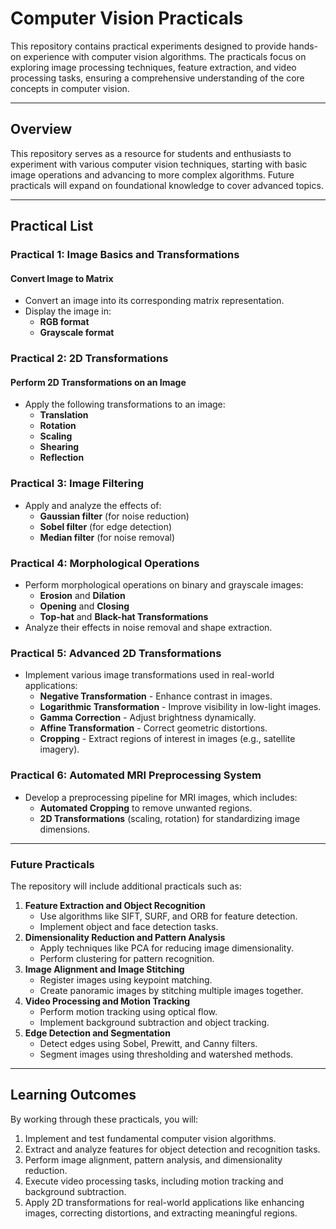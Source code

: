 # Computer Vision Practicals 
     
This repository contains practical experiments designed to provide hands-on experience with computer vision algorithms. The practicals focus on exploring image processing techniques, feature extraction, and video processing tasks, ensuring a comprehensive understanding of the core concepts in computer vision.   
  
--- 

## Overview
 
This repository serves as a resource for students and enthusiasts to experiment with various computer vision techniques, starting with basic image operations and advancing to more complex algorithms. Future practicals will expand on foundational knowledge to cover advanced topics.

---

## Practical List

### Practical 1: Image Basics and Transformations  
#### **Convert Image to Matrix**  
- Convert an image into its corresponding matrix representation.  
- Display the image in:
  - **RGB format**
  - **Grayscale format**

### Practical 2: 2D Transformations  
#### **Perform 2D Transformations on an Image**  
- Apply the following transformations to an image:
  - **Translation**
  - **Rotation**
  - **Scaling**
  - **Shearing**
  - **Reflection**

### Practical 3: Image Filtering  
- Apply and analyze the effects of:
  - **Gaussian filter** (for noise reduction)
  - **Sobel filter** (for edge detection)
  - **Median filter** (for noise removal)

### Practical 4: Morphological Operations  
- Perform morphological operations on binary and grayscale images:
  - **Erosion** and **Dilation**
  - **Opening** and **Closing**
  - **Top-hat** and **Black-hat Transformations**
- Analyze their effects in noise removal and shape extraction.

### Practical 5: Advanced 2D Transformations  
- Implement various image transformations used in real-world applications:
  - **Negative Transformation** - Enhance contrast in images.
  - **Logarithmic Transformation** - Improve visibility in low-light images.
  - **Gamma Correction** - Adjust brightness dynamically.
  - **Affine Transformation** - Correct geometric distortions.
  - **Cropping** - Extract regions of interest in images (e.g., satellite imagery).

### Practical 6: Automated MRI Preprocessing System  
- Develop a preprocessing pipeline for MRI images, which includes:
  - **Automated Cropping** to remove unwanted regions.
  - **2D Transformations** (scaling, rotation) for standardizing image dimensions.

---

### Future Practicals

The repository will include additional practicals such as:

1. **Feature Extraction and Object Recognition**
   - Use algorithms like SIFT, SURF, and ORB for feature detection.
   - Implement object and face detection tasks.
2. **Dimensionality Reduction and Pattern Analysis**
   - Apply techniques like PCA for reducing image dimensionality.
   - Perform clustering for pattern recognition.
3. **Image Alignment and Image Stitching**
   - Register images using keypoint matching.
   - Create panoramic images by stitching multiple images together.
4. **Video Processing and Motion Tracking**
   - Perform motion tracking using optical flow.
   - Implement background subtraction and object tracking.
5. **Edge Detection and Segmentation**
   - Detect edges using Sobel, Prewitt, and Canny filters.
   - Segment images using thresholding and watershed methods.

---

## Learning Outcomes

By working through these practicals, you will:
1. Implement and test fundamental computer vision algorithms.
2. Extract and analyze features for object detection and recognition tasks.
3. Perform image alignment, pattern analysis, and dimensionality reduction.
4. Execute video processing tasks, including motion tracking and background subtraction.
5. Apply 2D transformations for real-world applications like enhancing images, correcting distortions, and extracting meaningful regions.
